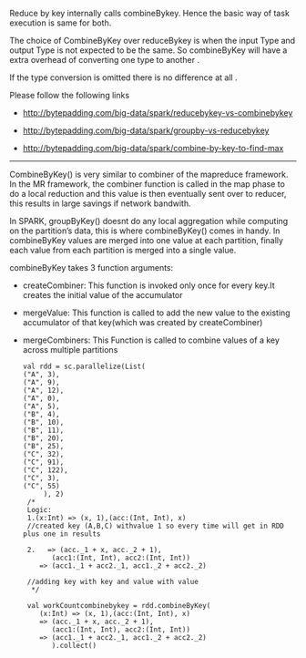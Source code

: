 Reduce by key internally calls combineBykey. Hence the basic way of task execution is same for both.

The choice of CombineByKey over reduceBykey is when the input Type and output Type is not expected to be the same. So combineByKey will have a extra overhead of converting one type to another .

If the type conversion is omitted there is no difference at all .

Please follow the following links

* http://bytepadding.com/big-data/spark/reducebykey-vs-combinebykey

* http://bytepadding.com/big-data/spark/groupby-vs-reducebykey

* http://bytepadding.com/big-data/spark/combine-by-key-to-find-max


-----------------------


CombineByKey() is very similar to combiner of the mapreduce framework. In the MR framework, the combiner function is called in the map phase to do a local reduction and this value is then eventually sent over to reducer, this results in large savings if network bandwith.

In SPARK, groupByKey() doesnt do any local aggregation while computing on the partition’s data, this is where combineByKey() comes in handy.
In combineByKey values are merged into one value at each partition, finally each value from each partition is merged into a single value.

combineByKey takes 3 function arguments:


- createCombiner: This function is invoked only once for every key.It creates the initial value of the accumulator

- mergeValue: This function is called to add the new value to the existing accumulator of that key(which was created by createCombiner)

- mergeCombiners: This Function is called to combine values of a key across multiple partitions



      val rdd = sc.parallelize(List(
      ("A", 3), 
      ("A", 9), 
      ("A", 12), 
      ("A", 0), 
      ("A", 5),
      ("B", 4),
      ("B", 10), 
      ("B", 11),
      ("B", 20), 
      ("B", 25),
      ("C", 32), 
      ("C", 91),
      ("C", 122), 
      ("C", 3), 
      ("C", 55)
           ), 2)
       /*
       Logic:
       1.(x:Int) => (x, 1),(acc:(Int, Int), x) 
       //created key (A,B,C) withvalue 1 so every time will get in RDD plus one in results

       2.   => (acc._1 + x, acc._2 + 1),
             (acc1:(Int, Int), acc2:(Int, Int))
          => (acc1._1 + acc2._1, acc1._2 + acc2._2)
          
       //adding key with key and value with value
        */

       val workCountcombinebykey = rdd.combineByKey(
          (x:Int) => (x, 1),(acc:(Int, Int), x) 
          => (acc._1 + x, acc._2 + 1),
             (acc1:(Int, Int), acc2:(Int, Int))
          => (acc1._1 + acc2._1, acc1._2 + acc2._2)
             ).collect()

